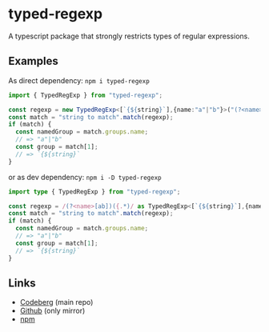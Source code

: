 # typed-regexp
A typescript package that strongly restricts types of regular expressions.

## Examples

As direct dependency: `npm i typed-regexp`
```ts
import { TypedRegExp } from "typed-regexp";

const regexp = new TypedRegExp<[`{${string}`],{name:"a"|"b"}>("(?<name>[ab])({.*)");
const match = "string to match".match(regexp);
if (match) {
  const namedGroup = match.groups.name;
  // => "a"|"b"
  const group = match[1];
  // => `{${string}`
}
```

or as dev dependency: `npm i -D typed-regexp`
```ts
import type { TypedRegExp } from "typed-regexp";

const regexp = /(?<name>[ab])({.*)/ as TypedRegExp<[`{${string}`],{name:"a"|"b"}>;
const match = "string to match".match(regexp);
if (match) {
  const namedGroup = match.groups.name;
  // => "a"|"b"
  const group = match[1];
  // => `{${string}`
}
```

## Links

- [Codeberg](https://codeberg.org/Sertonix/typed-regexp) (main repo)
- [Github](https://github.com/Sertonix/typed-regexp) (only mirror)
- [npm](https://www.npmjs.com/package/typed-regexp)